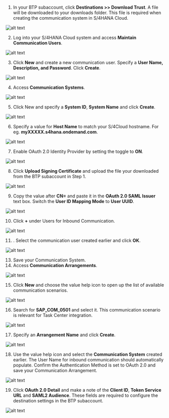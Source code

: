 1. In your BTP subaccount, click **Destinations >> Download Trust**.  A file will be downloaded to your downloads folder.  This file is required when creating the communication system in S/4HANA Cloud.

![alt text](images/2.png)


2. Log into your S/4HANA Cloud system and access **Maintain Communication Users**.

![alt text](images/14.png)

3. Click **New** and create a new communication user.  Specify a **User Name, Description, and Password**.  Click **Create**.

![alt text](images/15.png)

4. Access **Communication Systems**.

![alt text](images/21.png)

5. Click New and specify a **System ID**, **System Name** and click **Create**.

![alt text](images/22.png)

6. Specify a value for **Host Name** to match your S/4Cloud hostname.  For eg. **myXXXXX.s4hana.ondemand.com**.

![alt text](images/23.png)

7. Enable OAuth 2.0 Identity Provider by setting the toggle to **ON**.

![alt text](images/25.png)

8. Click **Upload Signing Certificate** and upload the file your downloaded from the BTP subaccount in Step 1.

![alt text](images/26.png)

9. Copy the value after **CN=** and paste it in the **OAuth 2.0 SAML Issuer** text box.  Switch the **User ID Mapping Mode** to **User UUID**.

![alt text](images/24.png)

10. Click **+** under Users for Inbound Communication.

![alt text](images/27.png)

11. . Select the communication user created earlier and click **OK**.

![alt text](images/28.png)

13. Save your Communication System.
14. Access **Communication Arrangements**.

![alt text](images/16.png)

15. Click **New** and choose the value help icon to open up the list of available communication scenarios.

![alt text](images/17.png)

16. Search for **SAP_COM_0501** and select it. This communication scenario is relevant for Task Center integration.

![alt text](images/18.png)

17. Specify an **Arrangement Name** and click **Create**.

![alt text](images/19.png)

18. Use the value help icon and select the **Communication System** created earlier.  The User Name for inbound communication should automatically populate.  Confirm the Authentication Method is set to OAuth 2.0 and save your Communication Arrangement.

![alt text](images/29.png)

19. Click **OAuth 2.0 Detail** and make a note of the **Client ID**, **Token Service URL** and **SAML2 Audience**.  These fields are required to configure the destination settings in the BTP subaccount.

![alt text](images/30.png)
